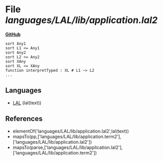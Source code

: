# File _languages/LAL/lib/application.lal2_
**[GitHub](https://github.com/softlang/yas/blob/master/languages/LAL/lib/application.lal2)**
```
sort Any1
sort L1 <= Any1
sort Any2
sort L2 <= Any2
sort XAny
sort XL <= XAny
function interpretTyped : XL # L1 ~> L2
...
```

## Languages
* [LAL](../languages/LAL.md) (lal(text))

## References
* elementOf('languages/LAL/lib/application.lal2',lal(text))
* mapsTo(pp,['languages/LAL/lib/application.term2'],['languages/LAL/lib/application.lal2'])
* mapsTo(parse,['languages/LAL/lib/application.lal2'],['languages/LAL/lib/application.term2'])
